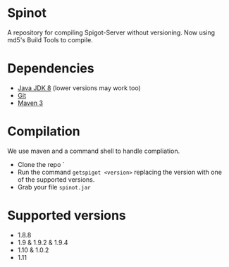 Spinot
===========

A repository for compiling Spigot-Server without versioning.
Now using md5's Build Tools to compile.

Dependencies
===========
* [Java JDK 8](http://www.oracle.com/technetwork/java/javase/downloads/jdk8-downloads-2133151.html "Download Java JDK") (lower versions may work too)
* [Git](https://git-scm.com/downloads "Download Git")
* [Maven 3](http://maven.apache.org/download.html "Download maven 3")

Compilation
===========
We use maven and a command shell to handle compliation.
* Clone the repo `
* Run the command `getspigot <version>` replacing the version with one of the supported versions.
* Grab your file `spinot.jar`

Supported versions
===========
* 1.8.8
* 1.9 & 1.9.2 & 1.9.4
* 1.10 & 1.0.2
* 1.11